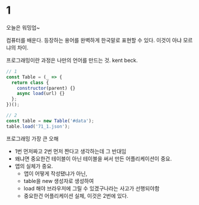 # 1

오늘은 워밍업~

컴퓨터를 배운다.
등장하는 용어를 완벽하게 한국말로 표현할 수 있다. 이것이 아냐 모르냐의 차이.

프로그래밍이란 과정은 나만의 언어를 만드는 것. kent beck.

```js
// 1
const Table = (_ => {
  return class {
    constructor(parent) {}
    async load(url) {}
  };
})();

// 2
const table = new Table('#data');
table.load('71_1.json');
```

프로그래밍 가장 큰 오해

- 1번 먼저짜고 2번 먼저 짠다고 생각하는데 그 반대임
- 왜냐면 중요한건 테이블이 아닌 테이블을 써서 만든 어플리케이션이 중요.
- 앱의 실체가 중요.
  - 앱이 어떻게 작성됐냐가 아닌,
  - table을 new 생성자로 생성하여
  - load 해야 브라우저에 그릴 수 있겠구나라는 사고가 선행되야함
  - 중요한건 어플리케이션 실체, 이것은 2번에 있다.
